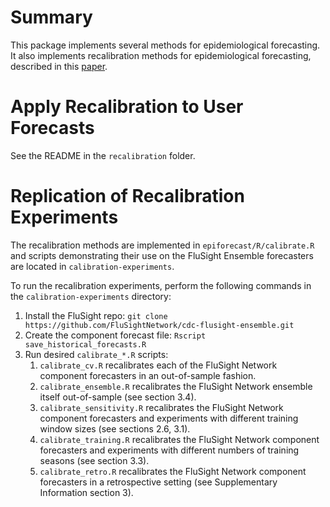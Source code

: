 # Summary
This package implements several methods for epidemiological forecasting.
It also implements recalibration methods for epidemiological forecasting, described in this [paper](https://arxiv.org/abs/2112.06305).

# Apply Recalibration to User Forecasts
See the README in the `recalibration` folder.

# Replication of Recalibration Experiments
The recalibration methods are implemented in `epiforecast/R/calibrate.R` and scripts demonstrating their use on the FluSight Ensemble forecasters are located in `calibration-experiments`.

To run the recalibration experiments, perform the following commands in the `calibration-experiments` directory:
1. Install the FluSight repo:
`git clone https://github.com/FluSightNetwork/cdc-flusight-ensemble.git`
1. Create the component forecast file: `Rscript save_historical_forecasts.R`
1. Run desired `calibrate_*.R` scripts:
    1. `calibrate_cv.R` recalibrates each of the FluSight Network component forecasters in an out-of-sample fashion.
    1. `calibrate_ensemble.R` recalibrates the FluSight Network ensemble itself out-of-sample (see section 3.4).
    1. `calibrate_sensitivity.R` recalibrates the FluSight Network component forecasters and experiments with different training window sizes (see sections 2.6, 3.1).
    1. `calibrate_training.R` recalibrates the FluSight Network component forecasters and experiments with different numbers of training seasons (see section 3.3).
    1. `calibrate_retro.R` recalibrates the FluSight Network component forecasters in a retrospective setting (see Supplementary Information section 3).
